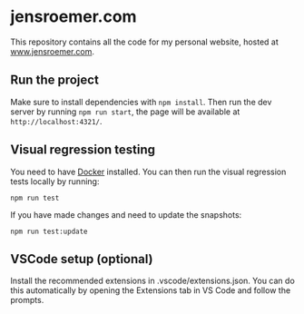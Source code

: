 # jensroemer.com

This repository contains all the code for my personal website, hosted at www.jensroemer.com.

## Run the project

Make sure to install dependencies with `npm install`. Then run the dev server by running `npm run start`, the page will be available at `http://localhost:4321/`.

## Visual regression testing

You need to have [Docker](https://docs.docker.com/get-docker/) installed. You can then run the visual regression tests locally by running:

```
npm run test
```

If you have made changes and need to update the snapshots:

```
npm run test:update
```

## VSCode setup (optional)

Install the recommended extensions in .vscode/extensions.json.
You can do this automatically by opening the Extensions tab in VS Code and follow the prompts.
